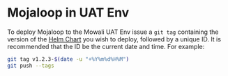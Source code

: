 # Mojaloop in UAT Env

To deploy Mojaloop to the Mowali UAT Env issue a `git tag` containing the version of the [Helm Chart]() you wish to deploy, followed by a unique ID. It is recommended that the ID be the current date and time. For example:

```bash
git tag v1.2.3-$(date -u "+%Y%m%d%H%M")
git push --tags
```
